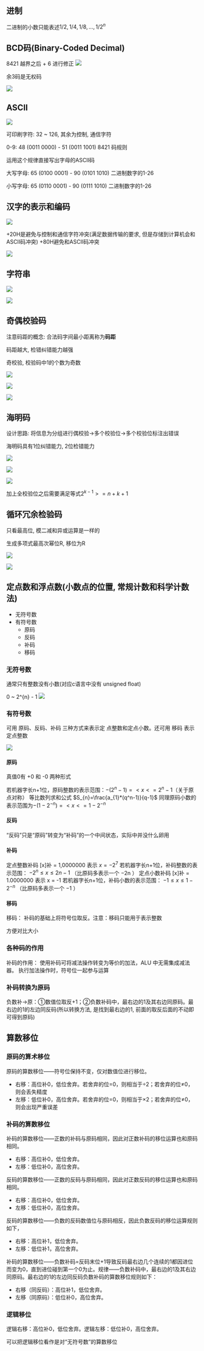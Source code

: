 ## 进制

二进制的小数只能表述$1/2, 1/4, 1/8, ..., 1/2^{n}$

## BCD码(Binary-Coded Decimal)

8421 越界之后 + 6 进行修正
![](2.数的表示和计算-imgs/20201108162102.png)

余3码是无权码

![](2.数的表示和计算-imgs/20201108162327.png)

## ASCII

![](2.数的表示和计算-imgs/20201108162643.png)

可印刷字符: 32 ~ 126, 其余为控制, 通信字符

0-9: 48 (0011 0000) - 51 (0011 1001) 8421 码规则

运用这个规律直接写出字母的ASCII码

大写字母: 65 (0100 0001) - 90 (0101 1010) 二进制数字的1-26

小写字母: 65 (0110 0001) - 90 (0111 1010) 二进制数字的1-26

## 汉字的表示和编码

![](2.数的表示和计算-imgs/20201108163722.png)

+20H是避免与控制和通信字符冲突(满足数据传输的要求, 但是存储到计算机会和ASCII码冲突)
+80H避免和ASCII码冲突

![](2.数的表示和计算-imgs/20201108164011.png)

## 字符串

![](2.数的表示和计算-imgs/20201108164106.png)

![](2.数的表示和计算-imgs/20201108164149.png)

## 奇偶校验码

注意码距的概念: 合法码字间最小距离称为**码距**

码距越大, 检错纠错能力越强

奇校验, 校验码中1的个数为奇数

![](2.数的表示和计算-imgs/20201108164606.png)

![](2.数的表示和计算-imgs/20201108164842.png)

![](2.数的表示和计算-imgs/20201108165003.png)

## 海明码

设计思路: 将信息为分组进行偶校验->多个校验位->多个校验位标注出错误

海明码具有1位纠错能力, 2位检错能力

![](2.数的表示和计算-imgs/20201108170043.png)

![](2.数的表示和计算-imgs/20201108173632.png)

![](2.数的表示和计算-imgs/20201108173749.png)

加上全校验位之后需要满足等式$2^{k-1} >=  n + k + 1$

## 循环冗余检验码

只看最高位, 模二减和异或运算是一样的

生成多项式最高次幂位R, 移位为R

![](2.数的表示和计算-imgs/20201108174722.png)

![](2.数的表示和计算-imgs/20201108174957.png)

## 定点数和浮点数(小数点的位置, 常规计数和科学计数法)

* 无符号数
* 有符号数
  * 原码
  * 反码
  * 补码
  * 移码

### 无符号数

通常只有整数没有小数(对应c语言中没有 unsigned float)

0 ~ 2^{n} - 1
![](2.数的表示和计算-imgs/20201108234715.png)

### 有符号数

可用 原码、反码、补码 三种方式来表示定
点整数和定点小数。还可用 移码 表示定点整数

![](2.数的表示和计算-imgs/20201108235421.png)

#### 原码

真值0有 +0 和 -0 两种形式

若机器字长n+1位，原码整数的表示范围：$-(2^{n}-1)=<x<=2^{n}-1$（关于原点对称）
等比数列求和公式 $S_{n}=\frac{a_{1}*(q^n-1)}{q-1}$
同理原码小数的表示范围为$-(1-2^{-n}) =<x<= 1 - 2^{-n}$

#### 反码

“反码”只是“原码”转变为“补码”的一个中间状态，实际中并没什么卵用

#### 补码

定点整数补码 [x]补 = 1,0000000 表示 $x = -2^{7}$
若机器字长n+1位，补码整数的表示范围：
$−2^{n} ≤ x ≤ 2{n}−1$ （比原码多表示一个 −2n ）
定点小数补码 [x]补 = 1.0000000 表示 x = -1
若机器字长n+1位，补码小数的表示范围：
$−1 ≤ x ≤ 1−2^{−n}$ （比原码多表示一个 −1 ）

#### 移码

移码： 补码的基础上将符号位取反。注意：移码只能用于表示整数

方便对比大小

### 各种码的作用

补码的作用： 使用补码可将减法操作转变为等价的加法，ALU 中无需集成减法器。
执行加法操作时，符号位一起参与运算

### 补码转换为原码

负数补->原：①数值位取反+1；②负数补码中，最右边的1及其右边同原码。最右边的1的左边同反码(所以转换方法, 是找到最右边的1, 前面的取反后面的不动即可得到原码)

## 算数移位

### 原码的算术移位

原码的算数移位——符号位保持不变，仅对数值位进行移位。

* 右移：高位补0，低位舍弃。若舍弃的位=0，则相当于÷2；若舍弃的位≠0，则会丢失精度
* 左移：低位补0，高位舍弃。若舍弃的位=0，则相当于×2；若舍弃的位≠0，则会出现严重误差

### 补码的算数移位

补码的算数移位——正数的补码与原码相同，因此对正数补码的移位运算也和原码相同。

* 右移：高位补0，低位舍弃。
* 左移：低位补0，高位舍弃。

反码的算数移位——正数的反码与原码相同，因此对正数反码的移位运算也和原码相同。

* 右移：高位补0，低位舍弃。
* 左移：低位补0，高位舍弃。

反码的算数移位——负数的反码数值位与原码相反，因此负数反码的移位运算规则如下，

* 右移：高位补1，低位舍弃。
* 左移：低位补1，高位舍弃。

补码的算数移位——负数补码=反码末位+1导致反码最右边几个连续的1都因进位而变为0，直到进位碰到第一个0为止。规律——负数补码中，最右边的1及其右边同原码。最右边的1的左边同反码负数补码的算数移位规则如下：

* 右移（同反码）：高位补1，低位舍弃。
* 左移（同原码）：低位补0，高位舍弃。

### 逻辑移位

逻辑右移：高位补0，低位舍弃。逻辑左移：低位补0，高位舍弃。

可以把逻辑移位看作是对“无符号数”的算数移位
